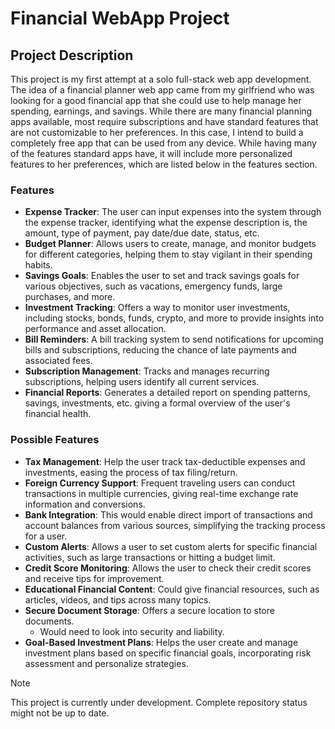 # Financial WebApp Project

## Project Description

This project is my first attempt at a solo full-stack web app development. The idea of a financial planner web app came from my girlfriend who was looking for a good financial app that she could use to help manage her spending, earnings, and savings. While there are many financial planning apps available, most require subscriptions and have standard features that are not customizable to her preferences. In this case, I intend to build a completely free app that can be used from any device. While having many of the features standard apps have, it will include more personalized features to her preferences, which are listed below in the features section. 

### Features

- **Expense Tracker**: The user can input expenses into the system through the expense tracker, identifying what the expense description is, the amount, type of payment, pay date/due date, status, etc. 
- **Budget Planner**: Allows users to create, manage, and monitor budgets for different categories, helping them to stay vigilant in their spending habits.
- **Savings Goals**: Enables the user to set and track savings goals for various objectives, such as vacations, emergency funds, large purchases, and more.
- **Investment Tracking**: Offers a way to monitor user investments, including stocks, bonds, funds, crypto, and more to provide insights into performance and asset allocation.
- **Bill Reminders**: A bill tracking system to send notifications for upcoming bills and subscriptions, reducing the chance of late payments and associated fees.
- **Subscription Management**: Tracks and manages recurring subscriptions, helping users identify all current services. 
- **Financial Reports**: Generates a detailed report on spending patterns, savings, investments, etc. giving a formal overview of the user's financial health. 

### Possible Features

- **Tax Management**: Help the user track tax-deductible expenses and investments, easing the process of tax filing/return.
- **Foreign Currency Support**: Frequent traveling users can conduct transactions in multiple currencies, giving real-time exchange rate information and conversions.
- **Bank Integration**: This would enable direct import of transactions and account balances from various sources, simplifying the tracking process for a user.
- **Custom Alerts**: Allows a user to set custom alerts for specific financial activities, such as large transactions or hitting a budget limit.
- **Credit Score Monitoring**: Allows the user to check their credit scores and receive tips for improvement.
- **Educational Financial Content**: Could give financial resources, such as articles, videos, and tips across many topics.
- **Secure Document Storage**: Offers a secure location to store documents.
  - Would need to look into security and liability.
- **Goal-Based Investment Plans**: Helps the user create and manage investment plans based on specific financial goals, incorporating risk assessment and personalize strategies.

> [!NOTE]
> This project is currently under development. Complete repository status might not be up to date.
